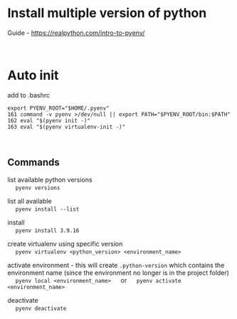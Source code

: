 # Install multiple version of python

Guide - https://realpython.com/intro-to-pyenv/

<br>

# Auto init

add to .bashrc
```
export PYENV_ROOT="$HOME/.pyenv"
161 command -v pyenv >/dev/null || export PATH="$PYENV_ROOT/bin:$PATH"
162 eval "$(pyenv init -)"
163 eval "$(pyenv virtualenv-init -)"
```
<br>



## **Commands**

list available python versions  
&emsp; `pyenv versions`  

  
list all available  
&emsp; `pyenv install --list`   

    
install          
&emsp; `pyenv install 3.9.16`  

    
create virtualenv using specific version  
&emsp; `pyenv virtualenv <python_version> <environment_name>`

    
activate environment - this will create `.python-version` which contains the environment name (since the environment no longer is in the project folder)  
&emsp; `pyenv local <environment_name>` 
&emsp; or 
&emsp; `pyenv activate <environment_name>`  

  
deactivate  
&emsp; `pyenv deactivate`



<br><br>




